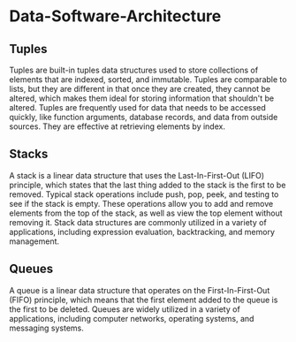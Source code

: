# Data-Software-Architecture

## Tuples
Tuples are built-in tuples data structures used to store collections of elements that are indexed, sorted, and immutable. Tuples are comparable to lists, but they are different in that once they are created, they cannot be altered, which makes them ideal for storing information that shouldn't be altered. Tuples are frequently used for data that needs to be accessed quickly, like function arguments, database records, and data from outside sources. They are effective at retrieving elements by index.


## Stacks
A stack is a linear data structure that uses the Last-In-First-Out (LIFO) principle, which states that the last thing added to the stack is the first to be removed. Typical stack operations include push, pop, peek, and testing to see if the stack is empty. These operations allow you to add and remove elements from the top of the stack, as well as view the top element without removing it. Stack data structures are commonly utilized in a variety of applications, including expression evaluation, backtracking, and memory management.

## Queues
A queue is a linear data structure that operates on the First-In-First-Out (FIFO) principle, which means that the first element added to the queue is the first to be deleted. Queues are widely utilized in a variety of applications, including computer networks, operating systems, and messaging systems.

